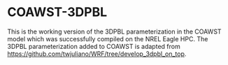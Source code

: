 # COAWST-3DPBL
This is the working version of the 3DPBL parameterization in the COAWST model which was successfully compiled on the NREL Eagle HPC. The 3DPBL parameterization added to COAWST is adapted from https://github.com/twjuliano/WRF/tree/develop_3dpbl_on_top.
